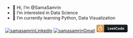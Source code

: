 - 👋 Hi, I’m @SamaSamrin
- 👀 I’m interested in Data Science
- 🌱 I’m currently learning Python, Data Visualization

<a href="https://www.linkedin.com/in/samasamrin/" target="blank"><img src="https://img.shields.io/badge/LinkedIn-0077B5?style=for-the-badge&logo=linkedin&logoColor=white" alt="samasamrinLinkedin" /></a>
<a href="mailto:samasamrin@gmail.com" target="blank"><img src="https://img.shields.io/badge/Gmail-D14836?style=for-the-badge&logo=gmail&logoColor=white" alt="samasamrinGmail" /></a>
<a href="https://leetcode.com/SamaSamrin/" target="blank"><img src="leetcode_icon_100.png" alt="samasamrinLeetCode" /></a>

<!---
SamaSamrin/SamaSamrin is a ✨ special ✨ repository because its `README.md` (this file) appears on your GitHub profile.
You can click the Preview link to take a look at your changes.
--->
